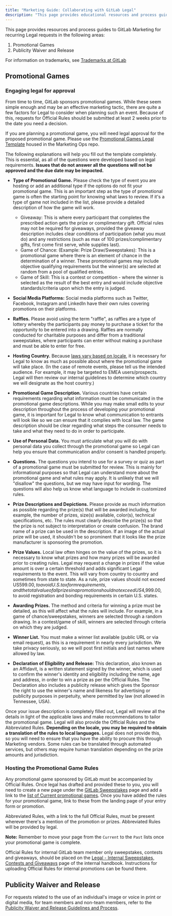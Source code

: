 ```yaml
---
title: "Marketing Guide: Collaborating with GitLab Legal"
description: "This page provides educational resources and process guides to GitLab Marketing for recurring Legal requests"
---
```


This page provides resources and process guides to GitLab Marketing for recurring Legal requests in the following areas:

1. Promotional Games
1. Publicity Waiver and Release

For information on trademarks, see [Trademarks at GitLab](/handbook/legal/trademarks-at-gitlab)

## Promotional Games

### Engaging legal for approval

From time to time, GitLab sponsors promotional games. While these seem simple enough and may be an effective marketing tactic, there are quite a few factors for Legal to consider when planning such an event. Because of this, requests for Official Rules should be submitted at least 2 weeks prior to the date you need a decision.

If you are planning a promotional game, you will need legal approval for the proposed promotional game. Please use the [Promotional Games Legal Template](https://gitlab.com/gitlab-com/marketing/marketing-operations/-/issues/new?issuable_template=promotional_games_legal_template) housed in the Marketing Ops repo.

The following explanations will help you fill out the template completely. This is essential, as all of the questions were developed based on legal requirements. **Issues that do not answer all the questions will not be approved and the due date may be impacted.**

- **Type of Promotional Game.** Please check the type of event you are hosting or add an additional type if the options do not fit your promotional game. This is an important step as the type of promotional game is often the starting point for knowing what laws to review. If it's a type of game not included in the list, please provide a detailed description of how the game will work.
  - Giveaway: This is where every participant that completes the prescribed action gets the prize or complimentary gift. Official rules may not be required for giveaways, provided the giveaway description includes clear conditions of participation (what you must do) and any restrictions (such as max of 100 prizes/complimentary gifts, first come first serve, while supplies last).
  - Game of Chance: (Example: Prize Draw/Sweepstakes): This is a promotional game where there is an element of chance in the determination of a winner. These promotional games may include objective qualifying requirements but the winner(s) are selected at random from a pool of qualified entries.
  - Game of Skill: This is a contest or competition - where the winner is selected as the result of the best entry and would include objective standards/criteria upon which the entry is judged.
- **Social Media Platforms:** Social media platforms such as Twitter, Facebook, Instagram and LinkedIn have their own rules covering promotions on their platforms.
- **Raffles.** Please avoid using the term "raffle", as raffles are a type of lottery whereby the participants pay money to purchase a ticket for the opportunity to be entered into a drawing. Raffles are normally conducted for charitable purposes and differ from a traditional sweepstakes, where participants can enter without making a purchase and must be able to enter for free.

- **Hosting Country.** Because [laws vary based on locale](https://web.archive.org/web/20201205060930/https://www.dlapiperintelligence.com/prizepromotions/insight/index.html), it is necessary for Legal to know as much as possible about where the promotional game will take place. (In the case of remote events, please tell us the intended audience. For example, it may be targeted to EMEA users/prospects. Legal will then review our internal guidelines to determine which country we will designate as the host country.)

- **Promotional Game Description.** Various countries have certain requirements regarding what information must be communicated in the promotional game descriptions. While you may make small edits to your description throughout the process of developing your promotional game, it is important for Legal to know what communication to entrants will look like so we can ensure that it complies with local law. The game description should be clear regarding what steps the consumer needs to take and what they need to do in order to participate.

- **Use of Personal Data.** You must articulate what you will do with personal data you collect through the promotional game so Legal can help you ensure that communication and/or consent is handled properly.

- **Questions.** The questions you intend to use for a survey or quiz as part of a promotional game must be submitted for review. This is mainly for informational purposes so that Legal can understand more about the promotional game and what rules may apply. It is unlikely that we will "disallow" the questions, but we may have input for wording. The questions will also help us know what language to include in customized rules.

- **Prize Descriptions and Depictions.** Please provide as much information as possible regarding the prize(s) that will be awarded including, for example, the number of prizes, size(s) available, color(s), technical specifications, etc. The rules must clearly describe the prize(s) so that the prize is not subject to interpretation or create confusion.  The brand name of a prize can be used in the description. If an image of the actual prize will be used, it shouldn't be so prominent that it looks like the prize manufacturer is sponsoring the promotion.

- **Prize Values.** Local law often hinges on the value of the prizes, so it is necessary to know what prizes and how many prizes will be awarded prior to creating rules. Legal may request a change in prizes if the value amount is over a certain threshold and adds significant Legal requirements to the event. This will vary from country to country and sometimes from state to state.  As a rule, prize values should not exceed US$599.00, to avoid U.S. tax form requirements, and the total value of all prizes in a promotion should not exceed US$4,999.00, to avoid registration and bonding requirements in certain U.S. states.

- **Awarding Prizes.** The method and criteria for winning a prize must be detailed, as this will affect what the rules will include. For example, in a game of chance/sweepstakes, winners are selected through a random drawing. In a contest/game of skill, winners are selected through criteria on which they are judged.

- **Winner List.** You must make a winner list available (public URL or via email request), as this is a requirement in nearly every jurisdiction. We take privacy seriously, so we will post first initials and last names where allowed by law.

- **Declaration of Eligibility and Release:** This declaration, also known as an Affidavit, is a written statement signed by the winner, which is used to confirm the winner's identity and eligibility including the name, age and address, in order to win a prize as per the Official Rules. The Declaration also includes a publicity release which gives the Sponsor the right to use the winner's name and likeness for advertising or publicity purposes in perpetuity, where permitted by law (not allowed in Tennessee, USA).

Once your issue description is completely filled out, Legal will review all the details in light of the applicable laws and make recommendations to tailor the promotional game. Legal will also provide the Official Rules and the Abbreviated Rules. **Depending on the locale, you may be required to obtain a translation of the rules to local languages.** Legal does not provide this, so you will need to ensure that you have the ability to procure this through Marketing vendors. Some rules can be translated through automated services, but others may require human translation depending on the prize amounts and jurisdiction.

### Hosting the Promotional Game Rules

Any promotional game sponsored by GitLab must be accompanied by Official Rules. Once legal has drafted and provided these to you, you will need to create a new page under the [GitLab Sweepstakes](https://about.gitlab.com/community/sweepstakes/) page and add a link to the [list of Current promotional games](https://about.gitlab.com/community/sweepstakes/#current). Once you have added the rules for your promotional game, link to these from the landing page of your entry form or promotion.

Abbreviated Rules, with a link to the full Official Rules, must be present wherever there's a mention of the promotion or prizes. Abbreviated Rules will be provided by legal.

**Note:** Remember to move your page from the `Current` to the `Past` lists once your promotional game is complete.

Official Rules for internal GitLab team member only sweepstakes, contests and giveaways, should be placed on the [Legal - Internal Sweepstakes, Contests and Giveaways](https://internal.gitlab.com/handbook/legal-and-corporate-affairs/legal-internal-sweepstakes-contests-giveaways/) page of the internal handbook. Instructions for uploading Official Rules for internal promotions can be found there. 

## Publicity Waiver and Release

For requests related to the use of an individual's image or voice in print or digital media, for team members and non-team members, refer to the [Publicity Waiver and Release Guidelines and Process](/handbook/legal/publicity-waiver-release/).
